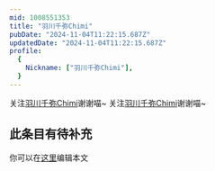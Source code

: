 ```yaml
---
mid: 1008551353
title: "羽川千弥Chimi"
pubDate: "2024-11-04T11:22:15.687Z"
updatedDate: "2024-11-04T11:22:15.687Z"
profile:
  {
    Nickname: ["羽川千弥Chimi"],
  }
---
```


关注[羽川千弥Chimi](https://space.bilibili.com/1008551353)谢谢喵~ 关注[羽川千弥Chimi](https://space.bilibili.com/1008551353)谢谢喵~

## 此条目有待补充
你可以在[这里](https://github.com/Yuhanawa/VTuber.ICU-Content/edit/master/v/羽川千弥Chimi/index.md)编辑本文
